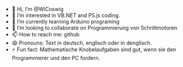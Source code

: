 - 👋 Hi, I’m @WiCoswig
- 👀 I’m interested in VB.NET and P5.js coding.
- 🌱 I’m currently learning Arduino programing
- 💞️ I’m looking to collaborate on Programmierung von Schrittmotoren
- 📫 How to reach me: github
- 😄 Pronouns: Text in deutsch, englisch oder in denglisch.
- ⚡ Fun fact: Mathematische Knobelaufgaben sind gut, wenn sie den Programmierer und den PC fordern.

<!---
WiCoswig/WiCoswig is a ✨ special ✨ repository because its `README.md` (this file) appears on your GitHub profile.
You can click the Preview link to take a look at your changes.
--->
